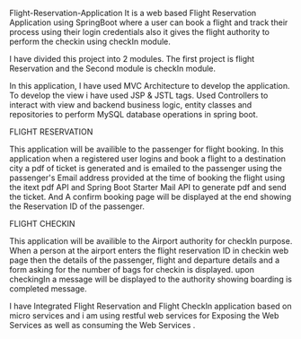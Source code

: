 Flight-Reservation-Application
It is a web based Flight Reservation Application using SpringBoot where a user can book a flight and track their process using their login credentials also it gives the flight authority to perform the checkin using checkIn module.

I have divided this project into 2 modules. The first project is flight Reservation and the Second module is checkIn module.

In this application, I have used MVC Architecture to develop the application. To develop the view i have used JSP & JSTL tags. Used Controllers to interact with view and backend business logic, entity classes and repositories to perform MySQL database operations in spring boot.

FLIGHT RESERVATION

This application will be availible to the passenger for flight booking. In this application when a registered user logins and book a flight to a destination city a pdf of ticket is generated and is emailed to the passenger using the passenger's Email address provided at the time of booking the flight using the itext pdf API and Spring Boot Starter Mail API to generate pdf and send the ticket. And A confirm booking page will be displayed at the end showing the Reservation ID of the passenger.

FLIGHT CHECKIN

This application will be availible to the Airport authority for checkIn purpose. When a person at the airport enters the flight reservation ID in checkin web page then the details of the passenger, flight and departure details and a form asking for the number of bags for checkin is displayed. upon checkingIn a message will be displayed to the authority showing boarding is completed message.

I have Integrated Flight Reservation and Flight CheckIn application based on micro services and i am using restful web services for Exposing the Web Services as well as consuming the Web Services .
